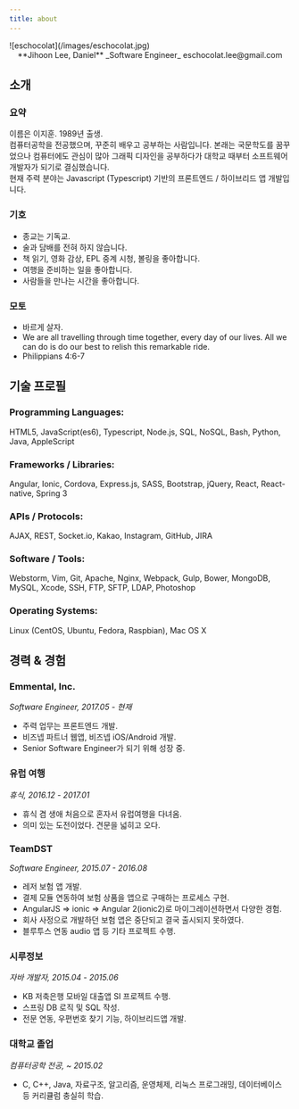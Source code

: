 ```yaml
---
title: about
---
```

<div class="eschocolat-profile">![eschocolat](/images/eschocolat.jpg)</div>
<div style="text-align:center">**Jihoon Lee, Daniel**
_Software Engineer_  
eschocolat.lee@gmail.com
</div>

소개
---------
### 요약
이름은 이지훈. 1989년 출생.  
컴퓨터공학을 전공했으며, 꾸준히 배우고 공부하는 사람입니다. 본래는 국문학도를 꿈꾸었으나 컴퓨터에도 관심이 많아 그래픽 디자인을 공부하다가 대학교 때부터 소프트웨어 개발자가 되기로 결심했습니다.  
현재 주력 분야는 Javascript (Typescript) 기반의 프론트엔드 / 하이브리드 앱 개발입니다.

### 기호
* 종교는 기독교.
* 술과 담배를 전혀 하지 않습니다.
* 책 읽기, 영화 감상, EPL 중계 시청, 볼링을 좋아합니다. 
* 여행을 준비하는 일을 좋아합니다.
* 사람들을 만나는 시간을 좋아합니다.

### 모토
* 바르게 살자.
* We are all travelling through time together, every day of our lives. 
All we can do is do our best to relish this remarkable ride.
* Philippians 4:6-7

기술 프로필
-----------------

### Programming Languages:

HTML5, JavaScript(es6), Typescript, Node.js, SQL, NoSQL, 
Bash, Python, Java, AppleScript

### Frameworks / Libraries:

Angular, Ionic, Cordova, Express.js, SASS, Bootstrap, 
jQuery, React, React-native, Spring 3

### APIs / Protocols:

AJAX, REST, Socket.io, Kakao, Instagram, GitHub, JIRA 

### Software / Tools:

Webstorm, Vim, Git, Apache, Nginx, Webpack, Gulp, Bower, MongoDB, MySQL,
Xcode, SSH, FTP, SFTP, LDAP, Photoshop

### Operating Systems:

Linux (CentOS, Ubuntu, Fedora, Raspbian), Mac OS X

경력 & 경험
-----------------------

### Emmental, Inc.

_Software Engineer, 2017.05 - 현재_

* 주력 업무는 프론트엔드 개발.
* 비즈넵 파트너 웹앱, 비즈넵 iOS/Android 개발.
* Senior Software Engineer가 되기 위해 성장 중.

### 유럽 여행

_휴식, 2016.12 - 2017.01_

* 휴식 겸 생애 처음으로 혼자서 유럽여행을 다녀옴.
* 의미 있는 도전이었다. 견문을 넓히고 오다.

### TeamDST

_Software Engineer, 2015.07 - 2016.08_

* 레저 보험 앱 개발.
* 결제 모듈 연동하여 보험 상품을 앱으로 구매하는 프로세스 구현.
* AngularJS => ionic => Angular 2(ionic2)로 마이그레이션하면서 다양한 경험.
* 회사 사정으로 개발하던 보험 앱은 중단되고 결국 출시되지 못하였다.
* 블루투스 연동 audio 앱 등 기타 프로젝트 수행.

### 시루정보

_자바 개발자, 2015.04 - 2015.06_

* KB 저축은행 모바일 대출앱 SI 프로젝트 수행.
* 스프링 DB 로직 및 SQL 작성.
* 전문 연동, 우편번호 찾기 기능, 하이브리드앱 개발.
  
### 대학교 졸업
  
_컴퓨터공학 전공, ~ 2015.02_
  
* C, C++, Java, 자료구조, 알고리즘, 운영체제, 리눅스 프로그래밍, 데이터베이스 등 커리큘럼 충실히 학습.